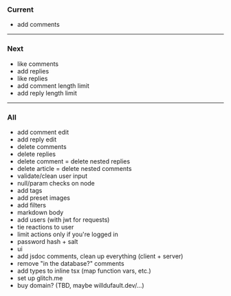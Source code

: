 ### Current

- add comments

---

### Next

- like comments
- add replies
- like replies
- add comment length limit
- add reply length limit

---

### All

- add comment edit
- add reply edit
- delete comments
- delete replies
- delete comment = delete nested replies
- delete article = delete nested comments
- validate/clean user input
- null/param checks on node
- add tags
- add preset images
- add filters
- markdown body
- add users (with jwt for requests)
- tie reactions to user
- limit actions only if you're logged in
- password hash + salt
- ui
- add jsdoc comments, clean up everything (client + server)
- remove "in the database?" comments
- add types to inline tsx (map function vars, etc.)
- set up glitch.me
- buy domain? (TBD, maybe willdufault.dev/...)
